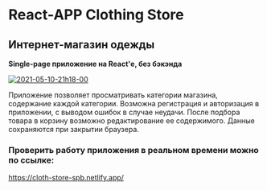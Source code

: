 # React-APP Сlothing Store

## Интернет-магазин одежды

**Single-page приложение на React'е, без бэкэнда**

<a href="https://ibb.co/Npt81GQ"><img src="https://i.ibb.co/L6YLQsb/2021-05-10-21h18-00.png" alt="2021-05-10-21h18-00" border="0"></a>

Приложение позволяет просматривать категории магазина, содержание каждой категории. Возможна регистрация и авторизация в приложении, с выводом ошибок в случае неудачи. После подбора товара в корзину возможно редактирование ее содержимого. Данные сохраняются при закрытии браузера.

### Проверить работу приложения в реальном времени можно по ссылке:
https://cloth-store-spb.netlify.app/
